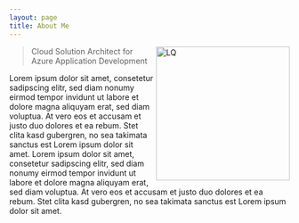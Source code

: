 ```yaml
---
layout: page
title: About Me
---
```



<p class="full-width no-margin"><img src="/public/image/profile2.jpg" alt="LQ" style="width:15rem;height:15rem;" align="right"/></p>

<blockquote class="full-width"><p>Cloud Solution Architect for Azure Application Development</p></blockquote>


  Lorem ipsum dolor sit amet, consetetur sadipscing elitr, sed diam nonumy eirmod tempor invidunt ut labore et dolore magna aliquyam erat, sed diam voluptua. At vero eos et accusam et justo duo dolores et ea rebum. Stet clita kasd gubergren, no sea takimata sanctus est Lorem ipsum dolor sit amet. Lorem ipsum dolor sit amet, consetetur sadipscing elitr, sed diam nonumy eirmod tempor invidunt ut labore et dolore magna aliquyam erat, sed diam voluptua. At vero eos et accusam et justo duo dolores et ea rebum. Stet clita kasd gubergren, no sea takimata sanctus est Lorem ipsum dolor sit amet.